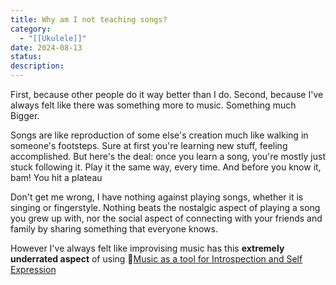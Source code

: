 ```yaml
---
title: Why am I not teaching songs?
category:
  - "[[Ukulele]]"
date: 2024-08-13
status: 
description:
---
```







First, because other people do it way better than I do. 
Second, because I've always felt like there was something more to music. Something much Bigger. 

Songs are like reproduction of some else's creation much like walking in someone's footsteps. Sure at first
you're learning new stuff, feeling accomplished. But here's the deal: once you learn a song, you're mostly just stuck following it. Play it the same way, every time. And before you know it, bam! You hit a plateau

Don't get me wrong, I have nothing against playing songs, whether it is singing or fingerstyle. Nothing beats the nostalgic aspect of playing a song you grew up with, nor the social aspect of connecting with your friends and family by sharing something that everyone knows.

However I've always felt like improvising music has this **extremely underrated aspect** of using 📝[Music as a tool for Introspection and Self Expression](/notes/selfexpression)